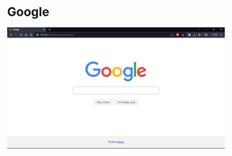 # Google

![the-google-page](https://github.com/oye-nifemi/Google/blob/main/Screenshot%202023-04-29%20142006.png)
